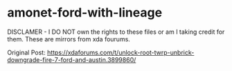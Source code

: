 # amonet-ford-with-lineage
DISCLAMER - I DO NOT own the rights to these files or am I taking credit for them. These are mirrors from xda fourums.

Original Post: https://xdaforums.com/t/unlock-root-twrp-unbrick-downgrade-fire-7-ford-and-austin.3899860/

